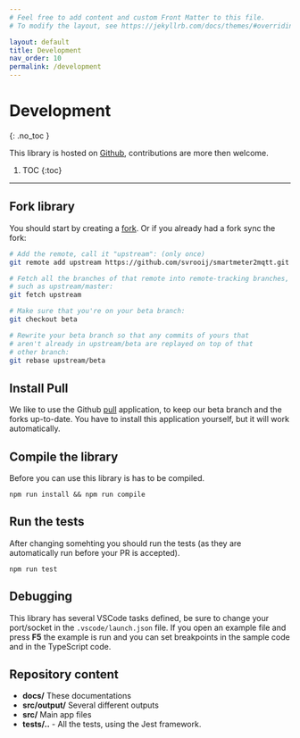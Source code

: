 ```yaml
---
# Feel free to add content and custom Front Matter to this file.
# To modify the layout, see https://jekyllrb.com/docs/themes/#overriding-theme-defaults

layout: default
title: Development
nav_order: 10
permalink: /development
---
```


# Development
{: .no_toc }

This library is hosted on [Github](https://github.com/svrooij/smartmeter2mqtt), contributions are more then welcome.

1. TOC
{:toc}

---

## Fork library

You should start by creating a [fork](https://github.com/svrooij/smartmeter2mqtt/fork). Or if you already had a fork sync the fork:

```bash
# Add the remote, call it "upstream": (only once)
git remote add upstream https://github.com/svrooij/smartmeter2mqtt.git

# Fetch all the branches of that remote into remote-tracking branches,
# such as upstream/master:
git fetch upstream

# Make sure that you're on your beta branch:
git checkout beta

# Rewrite your beta branch so that any commits of yours that
# aren't already in upstream/beta are replayed on top of that
# other branch:
git rebase upstream/beta
```

## Install Pull

We like to use the Github [pull](https://github.com/apps/pull) application, to keep our beta branch and the forks up-to-date. You have to install this application yourself, but it will work automatically.

## Compile the library

Before you can use this library is has to be compiled.

`npm run install && npm run compile`

## Run the tests

After changing somehting you should run the tests (as they are automatically run before your PR is accepted).

`npm run test`

## Debugging

This library has several VSCode tasks defined, be sure to change your port/socket in the `.vscode/launch.json` file. If you open an example file and press **F5** the example is run and you can set breakpoints in the sample code and in the TypeScript code.

## Repository content

- **docs/** These documentations
- **src/output/** Several different outputs
- **src/** Main app files
- **tests/..** - All the tests, using the Jest framework.
